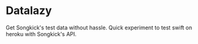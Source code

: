 # Datalazy
Get Songkick's test data without hassle. Quick experiment to test swift on heroku with Songkick's API.
